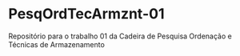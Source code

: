 # PesqOrdTecArmznt-01
Repositório para o trabalho 01 da Cadeira de Pesquisa Ordenação e Técnicas de Armazenamento

